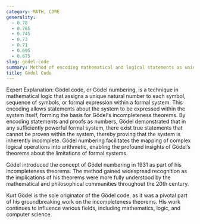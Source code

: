 ```yaml
---
category: MATH, CORE
generality:
  - 0.78
  - 0.765
  - 0.745
  - 0.73
  - 0.71
  - 0.695
  - 0.675
slug: godel-code
summary: Method of encoding mathematical and logical statements as unique natural numbers, introduced by Kurt Gödel as part of his proof of the incompleteness theorems.
title: Gödel Code
---
```


Expert Explanation: Gödel code, or Gödel numbering, is a technique in mathematical logic that assigns a unique natural number to each symbol, sequence of symbols, or formal expression within a formal system. This encoding allows statements about the system to be expressed within the system itself, forming the basis for Gödel's incompleteness theorems. By encoding statements and proofs as numbers, Gödel demonstrated that in any sufficiently powerful formal system, there exist true statements that cannot be proven within the system, thereby proving that the system is inherently incomplete. Gödel numbering facilitates the mapping of complex logical operations into arithmetic, enabling the profound insights of Gödel’s theorems about the limitations of formal systems.

Gödel introduced the concept of Gödel numbering in 1931 as part of his incompleteness theorems. The method gained widespread recognition as the implications of his theorems were more fully understood by the mathematical and philosophical communities throughout the 20th century.

Kurt Gödel is the sole originator of the Gödel code, as it was a pivotal part of his groundbreaking work on the incompleteness theorems. His work continues to influence various fields, including mathematics, logic, and computer science.
